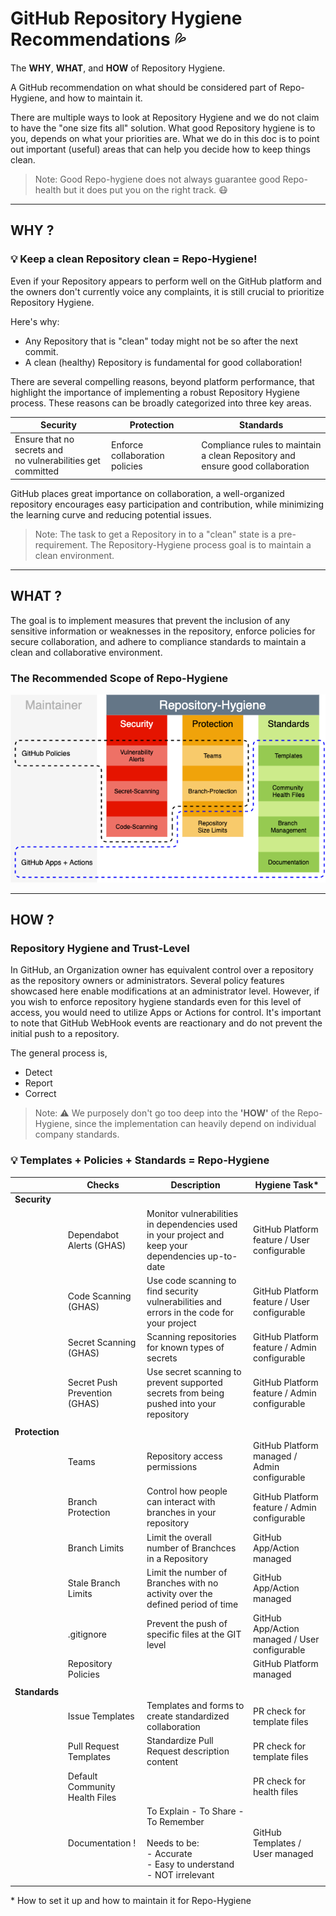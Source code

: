 # GitHub Repository Hygiene Recommendations :sweat_drops:

The **WHY**, **WHAT**, and **HOW** of Repository Hygiene.

A GitHub recommendation on what should be considered part of Repo-Hygiene, and how to maintain it. 

There are multiple ways to look at Repository Hygiene and we do not claim to have the "one size fits all" solution.
What good Repository hygiene is to you, depends on what your priorities are. What we do in this doc is to point out important (useful) areas that can help you decide how to keep things clean.

>Note:  Good Repo-hygiene does not always guarantee good Repo-health but it does put you on the right track. 😷
---

## WHY ? 

### :bulb: Keep a clean Repository clean = Repo-Hygiene!

Even if your Repository appears to perform well on the GitHub platform and the owners don't currently voice any complaints, it is still crucial to prioritize Repository Hygiene. 

Here's why:
  - Any Repository that is "clean" today might not be so after the next commit.
  - A clean (healthy) Repository is fundamental for good collaboration!

There are several compelling reasons, beyond platform performance, that highlight the importance of implementing a robust Repository Hygiene process. These reasons can be broadly categorized into three key areas.

  |Security|Protection|Standards|
  |---|---|---|
  |Ensure that no secrets and <br>no vulnerabilities get committed|Enforce collaboration policies|Compliance rules to maintain a clean Repository and<br> ensure good collaboration|

GitHub places great importance on collaboration, a well-organized repository encourages easy participation and contribution, while minimizing the learning curve and reducing potential issues.
 > Note: The task to get a Repository in to a "clean" state is a pre-requirement. The Repository-Hygiene process goal is to maintain a clean environment.

---

## WHAT ? 

The goal is to implement measures that prevent the inclusion of any sensitive information or weaknesses in the repository, enforce policies for secure collaboration, and adhere to compliance standards to maintain a clean and collaborative environment.
 
### The Recommended Scope of **Repo-Hygiene**

  ![hygiene](images/repo-hygiene.png)

---

## HOW ?

### Repository Hygiene and Trust-Level

In GitHub, an Organization owner has equivalent control over a repository as the repository owners or administrators. Several policy features showcased here enable modifications at an administrator level. However, if you wish to enforce repository hygiene standards even for this level of access, you would need to utilize Apps or Actions for control. It's important to note that GitHub WebHook events are reactionary and do not prevent the initial push to a repository.

The general process is,

  - Detect
  - Report
  - Correct

>Note: :warning: We purposely don't go too deep into the **'HOW'** of the Repo-Hygiene, since the implementation can heavily depend on individual company standards. 

### :bulb: Templates + Policies + Standards = Repo-Hygiene

||Checks|Description|Hygiene Task*|
|---|---|---|---|
|**Security**||||
||Dependabot Alerts (GHAS)|Monitor vulnerabilities in dependencies used in your project and keep your dependencies up-to-date|GitHub Platform feature / User configurable|
||Code Scanning (GHAS)|Use code scanning to find security vulnerabilities and errors in the code for your project|GitHub Platform feature / User configurable|
||Secret Scanning (GHAS)|Scanning repositories for known types of secrets|GitHub Platform feature / Admin configurable|
||Secret Push Prevention (GHAS)|Use secret scanning to prevent supported secrets from being pushed into your repository|GitHub Platform feature / Admin configurable|
|||||
|**Protection**||||
||Teams|Repository access permissions|GitHub Platform managed / Admin configurable|
||Branch Protection|Control how people can interact with branches in your repository|GitHub Platform feature / Admin configurable|
||Branch Limits|Limit the overall number of Branchces in a Repository|GitHub App/Action managed|
||Stale Branch Limits|Limit the number of Branches with no activity over the defined period of time|GitHub App/Action managed|
||.gitignore|Prevent the push of specific files at the GIT level|GitHub App/Action managed / User configurable|
||Repository Policies||GitHub Platform managed|
|||||
|**Standards**||||
||Issue Templates|Templates and forms to create standardized collaboration|PR check for template files|
||Pull Request Templates|Standardize Pull Request description content|PR check for template files|
||Default Community Health Files||PR check for health files|
||Documentation ! |To Explain - To Share - To Remember<br><br>Needs to be:<br>- Accurate<br>- Easy to understand<br>- NOT irrelevant|GitHub Templates / User managed|
|||||


\* How to set it up and how to maintain it for Repo-Hygiene


